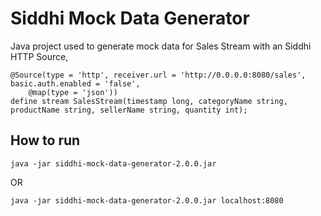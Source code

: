 # Siddhi Mock Data Generator

Java project used to generate mock data for Sales Stream with an Siddhi HTTP Source,

```
@Source(type = 'http', receiver.url = 'http://0.0.0.0:8080/sales', basic.auth.enabled = 'false',
	@map(type = 'json'))
define stream SalesStream(timestamp long, categoryName string, productName string, sellerName string, quantity int);
```

## How to run

```console
java -jar siddhi-mock-data-generator-2.0.0.jar
```
OR

```
java -jar siddhi-mock-data-generator-2.0.0.jar localhost:8080
```
